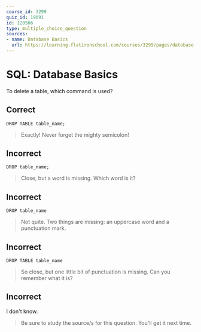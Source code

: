 ```yaml
---
course_id: 3299
quiz_id: 19091
id: 120566
type: multiple_choice_question
sources:
- name: Database Basics
  url: https://learning.flatironschool.com/courses/3299/pages/database-basics?module_item_id=143863
---
```


# SQL: Database Basics

To delete a table, which command is used?

## Correct

```
DROP TABLE table_name;
```

> Exactly! Never forget the mighty semicolon!

## Incorrect

```
DROP table_name;
```

> Close, but a word is missing. Which word is it?

## Incorrect

```
DROP table_name
```

> Not quite. Two things are missing: an uppercase word and a punctuation mark.

## Incorrect

```
DROP TABLE table_name
```

> So close, but one little bit of punctuation is missing. Can you remember what it
> is?

## Incorrect

I don't know.

> Be sure to study the source/s for this question. You'll get it next time.
